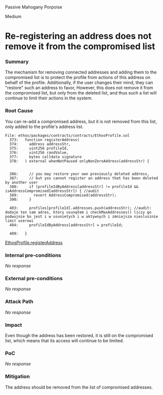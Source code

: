 Passive Mahogany Porpoise

Medium

# Re-registering an address does not remove it from the compromised list

### Summary

The mechanism for removing connected addresses and adding them to the compromised list is to protect the profile from actions of this address on behalf of the profile. Additionally, if the user changes their mind, they can "restore" such an address to favor,
However, this does not remove it from the compromised list, but only from the deleted list, and thus such a list will continue to limit their actions in the system.

### Root Cause

You can re-add a compromised address, but it is not removed from this list, only added to the profile's address list.

```solidity
File: ethos/packages/contracts/contracts/EthosProfile.sol
  373:   function registerAddress(
  374:     address addressStr,
  375:     uint256 profileId,
  376:     uint256 randValue,
  377:     bytes calldata signature
  378:   ) external whenNotPaused onlyNonZeroAddress(addressStr) {


  386:     // you may restore your own previously deleted address,
  387:     // but you cannot register an address that has been deleted by another user
  388:     if (profileIdByAddress[addressStr] != profileId && isAddressCompromised[addressStr]) { //audit
  389:       revert AddressCompromised(addressStr);
  390:     }

  403:     profiles[profileId].addresses.push(addressStr); //audit: dodaje ten sam adres, który usunąłem i checkMaxAddresses() liczy go podwujnie bo jest i w usunietych i w aktywnych i zmniejsza nieslusznie limit userowi
  404:     profileIdByAddress[addressStr] = profileId;

  409:   }

```

[EthosProfile.registerAddress](https://github.com/sherlock-audit/2024-10-ethos-network/blob/979e352d7bcdba3d0665f11c0320041ce28d1b89/ethos/packages/contracts/contracts/EthosProfile.sol#L388-L388)

### Internal pre-conditions

_No response_

### External pre-conditions

_No response_

### Attack Path

_No response_

### Impact

Even though the address has been restored, it is still on the compromised list, which means that its access will continue to be limited.

### PoC

_No response_

### Mitigation

The address should be removed from the list of compromised addresses.